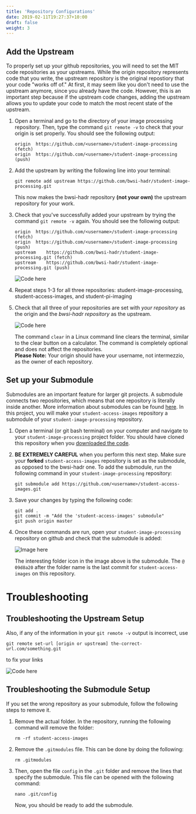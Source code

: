 ```yaml
---
title: 'Repository Configurations'
date: 2019-02-11T19:27:37+10:00
draft: false
weight: 3
---
```


## Add the Upstream

To properly set up your github repositories, you will need to set the MIT code repositories as your upstreams. While the origin repository represents code that you write, the upstream repository is the original repostiory that your code "works off of." At first, it may seem like you don't need to use the upstream anymore, since you already have the code. However, this is an important step because if the upstream code changes, adding the upstream allows you to update your code to match the most recent state of the upstream.

1. Open a terminal and go to the directory of your image processing repository. Then, type the command `git remote -v` to check that your origin is set properly. You should see the following output:
	```
	origin	https://github.com/<username>/student-image-processing (fetch)
	origin	https://github.com/<username>/student-image-processing (push)
	```

2. Add the upstream by writing the following line into your terminal:
	```
	git remote add upstream https://github.com/bwsi-hadr/student-image-processing.git
	```
	This now makes the bwsi-hadr repository **(not your own)** the upstream repository for your work.

3. Check that you've successfully added your upstream by trying the command `git remote -v` again. You should see the following output:
	```
	origin	https://github.com/<username>/student-image-processing (fetch)
	origin	https://github.com/<username>/student-image-processing (push)
	upstream	https://github.com/bwsi-hadr/student-image-processing.git (fetch)
	upstream	https://github.com/bwsi-hadr/student-image-processing.git (push)
	```

	![Code here](/JEFFRIS/git-remote-v-add-upstream.gif)

4. Repeat steps 1-3 for all three repositories: student-image-processing, student-access-images, and student-pi-imaging

5. Check that all three of your repositories are set with _your repository_ as the origin and the _bwsi-hadr repository_ as the upstream.

	![Code here](/JEFFRIS/git-remote-v-double-check.gif)

	The command `clear` in a Linux command line clears the terminal, similar to the clear button on a calculator. The command is completely optional and does not affect the repositories. <br />
	**Please Note:** Your origin should have your username, not intermezzio, as the owner of each repository. 



## Set up your Submodule

Submodules are an important feature for larger git projects. A submodule connects two repositories, which means that one repository is literally inside another. More information about submodules can be found [here](https://www.atlassian.com/blog/git/git-submodules-workflows-tips). In this project, you will make your `student-access-images` repository a submodule of your `student-image-processing` repository.

1. Open a terminal (or git bash terminal) on your computer and navigate to your `student-image-processing` project folder. You should have cloned this repository when you [downloaded the code](/JEFFRIS/docs/code-downloads).

2. **BE EXTREMELY CAREFUL** when you perform this next step. Make sure your **forked** `student-access-images` repository is set as the submodule, as opposed to the bwsi-hadr one. To add the submodule, run the following command in your `student-image-processing` repository:
	```
	git submodule add https://github.com/<username>/student-access-images.git
	```

3. Save your changes by typing the following code:
	```
	git add .
	git commit -m "Add the 'student-access-images' submodule"
	git push origin master
	```

4. Once these commands are run, open your `student-image-processing` repository on github and check that the submodule is added:
	
	![Image here](/JEFFRIS/github-submodule-added.png)

	The interesting folder icon in the image above is the submodule. The `@ 09d8a20` after the folder name is the last commit for `student-access-images` on this repository.

# Troubleshooting

## Troubleshooting the Upstream Setup

Also, if any of the information in your `git remote -v` output is incorrect, use <br />
```
git remote set-url [origin or upstream] the-correct-url.com/something.git
```
to fix your links

![Code here](/JEFFRIS/git-remote-set-url.gif)

## Troubleshooting the Submodule Setup

If you set the wrong repository as your submodule, follow the following steps to remove it.

1. Remove the actual folder. In the repository, running the following command will remove the folder:
	```
	rm -rf student-access-images
	```

2. Remove the `.gitmodules` file. This can be done by doing the following:
	```
	rm .gitmodules
	```

3. Then, open the file `config` in the `.git` folder and remove the lines that specify the submodule. This file can be opened with the following command:
	```
	nano .git/config
	```
	Now, you should be ready to add the submodule.
